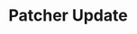 # Patcher Update

<!-- ##DOCS-SOURCER-START
{
  "sourcePlugin": "local-copier",
  "hash": "12d1fc0d7c8f2f5a80a1c779a4f37f05"
}
##DOCS-SOURCER-END -->
